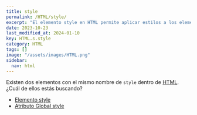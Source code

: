 ```yaml
---
title: style
permalink: /HTML/style/
excerpt: "El elemento style en HTML permite aplicar estilos a los elementos de una página web."
date: 2023-10-23
last_modified_at: 2024-01-10
key: HTML.s.style
category: HTML
tags: []
image: "/assets/images/HTML.png"
sidebar:
  nav: html
---
```


Existen dos elementos con el mismo nombre de `style` dentro de [HTML](https://www.manualweb.net/html/). ¿Cuál de ellos estás buscando?

- [Elemento style](https://www.w3api.com/HTML/style-elemento/)
- [Atributo Global style](https://www.w3api.com/HTML/style-atributo/)
